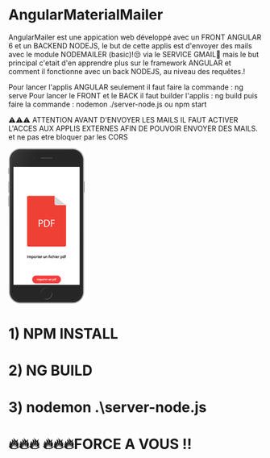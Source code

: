 # AngularMaterialMailer

AngularMailer est une appication web développé avec un FRONT ANGULAR 6 et un BACKEND NODEJS, le but de cette applis est d'envoyer des mails avec le module NODEMAILER (basic)!😒 via le SERVICE GMAIL📩  mais le but principal c'etait d'en apprendre plus sur le framework ANGULAR et comment il fonctionne avec un back NODEJS, au niveau des requêtes.!

Pour lancer l'applis ANGULAR seulement il faut faire la commande : ng serve
Pour lancer le FRONT et le BACK il faut builder l'applis : ng build
puis faire la commande : nodemon ./server-node.js ou npm start

⚠️⚠️⚠️ ATTENTION AVANT D'ENVOYER LES MAILS IL FAUT ACTIVER L'ACCES AUX APPLIS EXTERNES AFIN DE POUVOIR ENVOYER DES MAILS. et ne pas etre bloquer par les CORS 

  <img src="https://github.com/DDieudonne/ionic-pdf-viewer/blob/master/localhost_8100_(iPhone%206_7_8)%20(1).png" width="30%">


# 1) NPM INSTALL
# 2) NG BUILD
# 3) nodemon .\server-node.js

 #  🔥🔥🔥 🔥🔥🔥FORCE A VOUS !!

